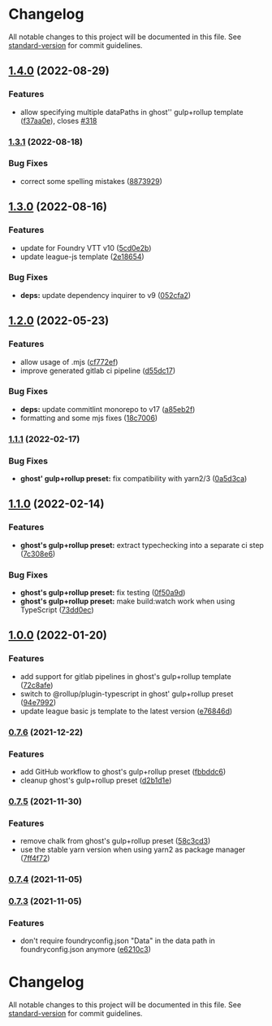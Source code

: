 # Changelog

All notable changes to this project will be documented in this file. See [standard-version](https://github.com/conventional-changelog/standard-version) for commit guidelines.

## [1.4.0](https://github.com/ghost91-/foundry-factory/compare/v1.3.1...v1.4.0) (2022-08-29)


### Features

* allow specifying multiple dataPaths in ghost'' gulp+rollup template ([f37aa0e](https://github.com/ghost91-/foundry-factory/commit/f37aa0e0ff9b16c3d304dba32a0c1994b01a7b87)), closes [#318](https://github.com/ghost91-/foundry-factory/issues/318)

### [1.3.1](https://github.com/ghost91-/foundry-factory/compare/v1.3.0...v1.3.1) (2022-08-18)


### Bug Fixes

* correct some spelling mistakes ([8873929](https://github.com/ghost91-/foundry-factory/commit/88739291e5e1d0601398bea8c208a7d3c484a9c8))

## [1.3.0](https://github.com/ghost91-/foundry-factory/compare/v1.2.0...v1.3.0) (2022-08-16)


### Features

* update for Foundry VTT v10 ([5cd0e2b](https://github.com/ghost91-/foundry-factory/commit/5cd0e2b594659d08448b0881bb9b6e418fd1b234))
* update league-js template ([2e18654](https://github.com/ghost91-/foundry-factory/commit/2e18654d6040e5feaa1779c0ca9aabd904790dc7))


### Bug Fixes

* **deps:** update dependency inquirer to v9 ([052cfa2](https://github.com/ghost91-/foundry-factory/commit/052cfa27329a237af1ad2cf2f1aee6273da26896))

## [1.2.0](https://github.com/ghost91-/foundry-factory/compare/v1.1.1...v1.2.0) (2022-05-23)


### Features

* allow usage of .mjs ([cf772ef](https://github.com/ghost91-/foundry-factory/commit/cf772ef63434d10614b2dd9b5b090f3270247e08))
* improve generated gitlab ci pipeline ([d55dc17](https://github.com/ghost91-/foundry-factory/commit/d55dc175dd958bfcdf38f3c638d523fe91f043ff))


### Bug Fixes

* **deps:** update commitlint monorepo to v17 ([a85eb2f](https://github.com/ghost91-/foundry-factory/commit/a85eb2f6ceb64f5fc39bbe2346bd873a58241f8c))
* formatting and some mjs fixes ([18c7006](https://github.com/ghost91-/foundry-factory/commit/18c7006564fa39337f0376b1b2e0b84dfae3af41))

### [1.1.1](https://github.com/ghost91-/foundry-factory/compare/v1.1.0...v1.1.1) (2022-02-17)


### Bug Fixes

* **ghost' gulp+rollup preset:** fix compatibility with yarn2/3 ([0a5d3ca](https://github.com/ghost91-/foundry-factory/commit/0a5d3caf36c5463f018ab6d5d91c74968ebf3d75))

## [1.1.0](https://github.com/ghost91-/foundry-factory/compare/v1.0.0...v1.1.0) (2022-02-14)


### Features

* **ghost's gulp+rollup preset:** extract typechecking into a separate ci step ([7c308e6](https://github.com/ghost91-/foundry-factory/commit/7c308e6c2bb931afe87d0ea16290327ccc43f505))


### Bug Fixes

* **ghost's gulp+rollup preset:** fix testing ([0f50a9d](https://github.com/ghost91-/foundry-factory/commit/0f50a9d5a1f948e30d9421ecd567488e00c654a0))
* **ghost's gulp+rollup preset:** make build:watch work when using TypeScript ([73dd0ec](https://github.com/ghost91-/foundry-factory/commit/73dd0eca2aafd92f80ed0ca17152f579169a1d71))

## [1.0.0](https://github.com/ghost91-/foundry-factory/compare/v0.7.6...v1.0.0) (2022-01-20)


### Features

* add support for gitlab pipelines in ghost's gulp+rollup template ([72c8afe](https://github.com/ghost91-/foundry-factory/commit/72c8afed7f5548f67d40b153c63f9f620d35c390))
* switch to @rollup/plugin-typescript in ghost' gulp+rollup preset ([94e7992](https://github.com/ghost91-/foundry-factory/commit/94e799223f0fed8963a3b3397e5ec7ab35e736ea))
* update league basic js template to the latest version ([e76846d](https://github.com/ghost91-/foundry-factory/commit/e76846d50f906ce12d8ad62ade6f908eac54dc01))

### [0.7.6](https://github.com/ghost91-/foundry-factory/compare/v0.7.5...v0.7.6) (2021-12-22)


### Features

* add GitHub workflow to ghost's gulp+rollup preset ([fbbddc6](https://github.com/ghost91-/foundry-factory/commit/fbbddc604f7bc02111214db2d74dcdc0294d084e))
* cleanup ghost's gulp+rollup preset ([d2b1d1e](https://github.com/ghost91-/foundry-factory/commit/d2b1d1e3d646fa170a866af8490c20b94b073adf))

### [0.7.5](https://github.com/ghost91-/foundry-factory/compare/v0.7.4...v0.7.5) (2021-11-30)


### Features

* remove chalk from ghost's gulp+rollup preset ([58c3cd3](https://github.com/ghost91-/foundry-factory/commit/58c3cd31fb6e4fe6cb38581dba306cad7d09cea8))
* use the stable yarn version when using yarn2 as package manager ([7ff4f72](https://github.com/ghost91-/foundry-factory/commit/7ff4f725300927648fbc6bb974cc2ac7fe8ef6d0))

### [0.7.4](https://github.com/ghost91-/foundry-factory/compare/v0.7.3...v0.7.4) (2021-11-05)

### [0.7.3](https://github.com/ghost91-/foundry-factory/compare/v0.7.2...v0.7.3) (2021-11-05)


### Features

* don't require foundryconfig.json "Data" in the data path in foundryconfig.json anymore ([e6210c3](https://github.com/ghost91-/foundry-factory/commit/e6210c384d7fa96d6ade74555fb01f5f6fa6bca3))

# Changelog

All notable changes to this project will be documented in this file. See [standard-version](https://github.com/conventional-changelog/standard-version) for commit guidelines.
